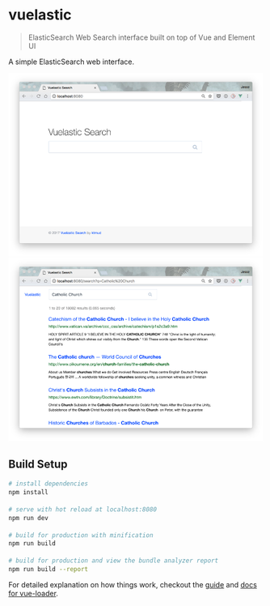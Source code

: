 # vuelastic

> ElasticSearch Web Search interface built on top of Vue and Element UI

A simple ElasticSearch web interface.

![Example - 1](static/example-1.png)
![Example - 2](static/example-2.png)

## Build Setup

``` bash
# install dependencies
npm install

# serve with hot reload at localhost:8080
npm run dev

# build for production with minification
npm run build

# build for production and view the bundle analyzer report
npm run build --report
```

For detailed explanation on how things work, checkout the [guide](http://vuejs-templates.github.io/webpack/) and [docs for vue-loader](http://vuejs.github.io/vue-loader).
